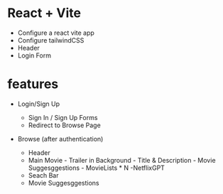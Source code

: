 # React + Vite

- Configure a react vite app
- Configure tailwindCSS
- Header
- Login Form

# features
- Login/Sign Up
  - Sign In / Sign Up Forms
  - Redirect to Browse Page

- Browse (after authentication)
  - Header
  - Main Movie - Trailer in Background - Title & Description - Movie Suggesggestions - MovieLists \* N
    -NetflixGPT
  - Seach Bar
  - Movie Suggesggestions